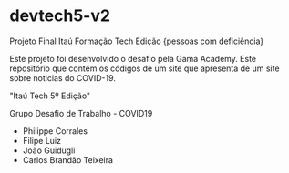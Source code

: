 # devtech5-v2

Projeto Final Itaú Formação Tech Edição {pessoas com deficiência}

Este projeto foi desenvolvido o desafio pela Gama Academy. Este repositório que contém os códigos de um site que apresenta de um site sobre noticias do COVID-19.

"Itaú Tech 5º Edição"

Grupo Desafio de Trabalho - COVID19

- Philippe Corrales
- Filipe Luiz
- João Guidugli
- Carlos Brandão Teixeira
